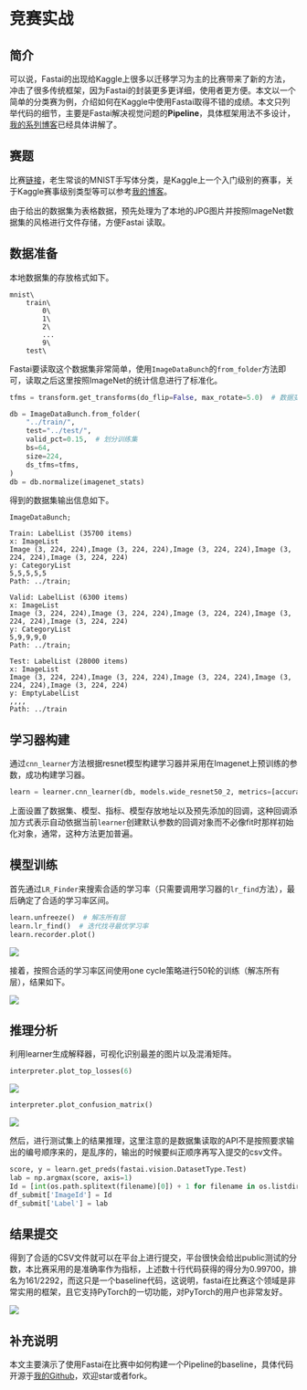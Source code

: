 # 竞赛实战
## 简介
可以说，Fastai的出现给Kaggle上很多以迁移学习为主的比赛带来了新的方法，冲击了很多传统框架，因为Fastai的封装更多更详细，使用者更方便。本文以一个简单的分类赛为例，介绍如何在Kaggle中使用Fastai取得不错的成绩。本文只列举代码的细节，主要是Fastai解决视觉问题的**Pipeline**，具体框架用法不多设计，[我的系列博客](https://blog.csdn.net/zhouchen1998/category_8916629.html)已经具体讲解了。


## 赛题
比赛[链接](https://www.kaggle.com/c/digit-recognizer)，老生常谈的MNIST手写体分类，是Kaggle上一个入门级别的赛事，关于Kaggle赛事级别类型等可以参考[我的博客](https://zhouchen.blog.csdn.net/article/details/101356627)。

由于给出的数据集为表格数据，预先处理为了本地的JPG图片并按照ImageNet数据集的风格进行文件存储，方便Fastai
读取。

## 数据准备
本地数据集的存放格式如下。

```
mnist\
    train\
        0\
        1\
        2\
        ...
        9\
    test\
```

Fastai要读取这个数据集非常简单，使用`ImageDataBunch`的`from_folder`方法即可，读取之后这里按照ImageNet的统计信息进行了标准化。
```python
tfms = transform.get_transforms(do_flip=False, max_rotate=5.0)  # 数据变换

db = ImageDataBunch.from_folder(
    "../train/",
    test="../test/",
    valid_pct=0.15,  # 划分训练集
    bs=64,
    size=224,
    ds_tfms=tfms,
)
db = db.normalize(imagenet_stats)
```

得到的数据集输出信息如下。
```
ImageDataBunch;

Train: LabelList (35700 items)
x: ImageList
Image (3, 224, 224),Image (3, 224, 224),Image (3, 224, 224),Image (3, 224, 224),Image (3, 224, 224)
y: CategoryList
5,5,5,5,5
Path: ../train;

Valid: LabelList (6300 items)
x: ImageList
Image (3, 224, 224),Image (3, 224, 224),Image (3, 224, 224),Image (3, 224, 224),Image (3, 224, 224)
y: CategoryList
5,9,9,9,0
Path: ../train;

Test: LabelList (28000 items)
x: ImageList
Image (3, 224, 224),Image (3, 224, 224),Image (3, 224, 224),Image (3, 224, 224),Image (3, 224, 224)
y: EmptyLabelList
,,,,
Path: ../train
```


## 学习器构建
通过`cnn_learner`方法根据resnet模型构建学习器并采用在Imagenet上预训练的参数，成功构建学习器。

```python
learn = learner.cnn_learner(db, models.wide_resnet50_2, metrics=[accuracy, ], model_dir="/tmp/models", callback_fns=ShowGraph)
```
上面设置了数据集、模型、指标、模型存放地址以及预先添加的回调，这种回调添加方式表示自动依据当前`learner`创建默认参数的回调对象而不必像fit时那样初始化对象，通常，这种方法更加普遍。


## 模型训练
首先通过`LR_Finder`来搜索合适的学习率（只需要调用学习器的`lr_find`方法），最后确定了合适的学习率区间。
```python
learn.unfreeze()  # 解冻所有层
learn.lr_find()  # 迭代找寻最优学习率
learn.recorder.plot()
```

![](./assets/lr.png)

接着，按照合适的学习率区间使用one cycle策略进行50轮的训练（解冻所有层），结果如下。

![](./assets/his.png)


## 推理分析
利用learner生成解释器，可视化识别最差的图片以及混淆矩阵。

```python
interpreter.plot_top_losses(6)
```

![](./assets/toploss.png)

```python
interpreter.plot_confusion_matrix()
```

![](./assets/cm.png)

然后，进行测试集上的结果推理，这里注意的是数据集读取的API不是按照要求输出的编号顺序来的，是乱序的，输出的时候要纠正顺序再写入提交的csv文件。

```python
score, y = learn.get_preds(fastai.vision.DatasetType.Test)
lab = np.argmax(score, axis=1)
Id = [int(os.path.splitext(filename)[0]) + 1 for filename in os.listdir(test_folder)]   # 还原id
df_submit['ImageId'] = Id
df_submit['Label'] = lab
```

## 结果提交
得到了合适的CSV文件就可以在平台上进行提交，平台很快会给出public测试的分数，本比赛采用的是准确率作为指标，上述数十行代码获得的得分为0.99700，排名为161/2292，而这只是一个baseline代码，这说明，fastai在比赛这个领域是非常实用的框架，且它支持PyTorch的一切功能，对PyTorch的用户也非常友好。

![](./assets/rank.png)


## 补充说明
本文主要演示了使用Fastai在比赛中如何构建一个Pipeline的baseline，具体代码开源于[我的Github](https://github.com/luanshiyinyang/Tutorial/tree/Fastai)，欢迎star或者fork。